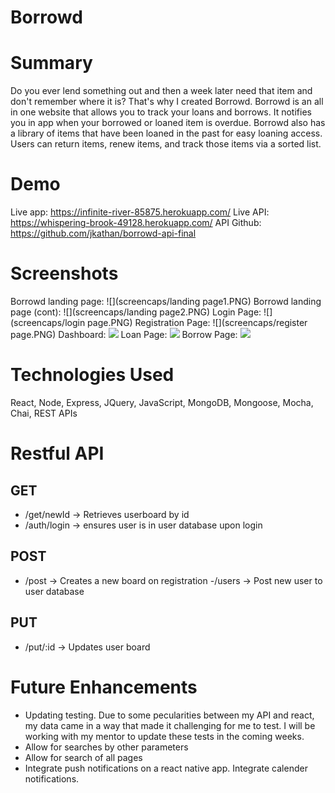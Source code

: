 # Borrowd


# Summary
Do you ever lend something out and then a week later need that item and don't remember where it is? That's why I created Borrowd. Borrowd is an all in one website that allows you to track your loans and borrows. It notifies you in app when your borrowed or loaned item is overdue. Borrowd also has a library of items that have been loaned in the past for easy loaning access. Users can return items, renew items, and track those items via a sorted list. 


# Demo
Live app: https://infinite-river-85875.herokuapp.com/
Live API: https://whispering-brook-49128.herokuapp.com/
API Github: https://github.com/jkathan/borrowd-api-final

# Screenshots
Borrowd landing page:
![](screencaps/landing page1.PNG)
Borrowd landing page (cont):
![](screencaps/landing page2.PNG)
Login Page:
![](screencaps/login page.PNG)
Registration Page:
![](screencaps/register page.PNG)
Dashboard:
![](screencaps/dashboard.PNG)
Loan Page:
![](screencaps/loanpage.PNG)
Borrow Page:
![](screencaps/borrowpage.PNG)


# Technologies Used
React, Node, Express, JQuery, JavaScript, MongoDB, Mongoose, Mocha, Chai, REST APIs

# Restful API

## GET
- /get/newId -> Retrieves userboard by id
- /auth/login -> ensures user is in user database upon login

## POST
 - /post -> Creates a new board on registration
 -/users -> Post new user to user database

## PUT
- /put/:id -> Updates user board


# Future Enhancements
- Updating testing. Due to some pecularities between my API and react, my data came in a way that made it challenging for me to test. I will be working with my mentor to update these tests in the coming weeks. 
- Allow for searches by other  parameters
- Allow for search of all pages
- Integrate push notifications on a react native app. Integrate calender notifications. 
